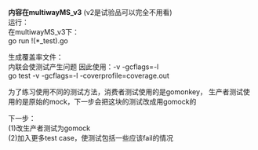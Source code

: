 **内容在multiwayMS_v3** (v2是试验品可以完全不用看)<br>
运行：<br>
在multiwayMS_v3下：<br>
go run !(*_test).go <br>

生成覆盖率文件：<br>
内联会使测试产生问题 因此使用：-v -gcflags=-l<br>
go test -v -gcflags=-l -coverprofile=coverage.out<br>

为了练习使用不同的测试方法，消费者测试使用的是gomonkey，
生产者测试使用的是原始的mock，下一步会把这块的测试改成用gomock的<br>

下一步：<br>
(1)改生产者测试为gomock<br>
(2)加入更多test case，使测试包括一些应该fail的情况<br>

